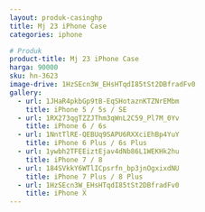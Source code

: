 ```yaml
---
layout: produk-casinghp
title: Mj 23 iPhone Case
categories: iphone

# Produk
product-title: Mj 23 iPhone Case
harga: 90000
sku: hn-3623
image-drive: 1HzSEcn3W_EHsHTqdI85tSt2DBfradFv0
gallery:
  - url: 1JHaR4pkbGp9tB-EqSHotaznKTZNrEMbm
    title: iPhone 5 / 5s / SE
  - url: 1RX273qgTZZJThm3qWnL2C59_Pl7M_0Yv
    title: iPhone 6 / 6s
  - url: 1NntTlRE-QEBUq9SAPU6RXXciEhBp4YuY
    title: iPhone 6 Plus / 6s Plus
  - url: 1ywbh2TFEEiztEjav4dNb86L1WEKHk2hu
    title: iPhone 7 / 8
  - url: 184SVkkY6WTlICpsrfn_bp3jnOgxixdNU
    title: iPhone 7 Plus / 8 Plus
  - url: 1HzSEcn3W_EHsHTqdI85tSt2DBfradFv0
    title: iPhone X
---
```

